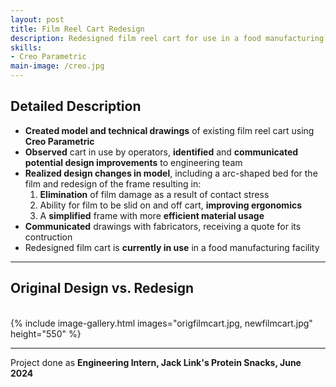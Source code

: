 ```yaml
---
layout: post
title: Film Reel Cart Redesign
description: Redesigned film reel cart for use in a food manufacturing facility.
skills: 
- Creo Parametric
main-image: /creo.jpg
---
```

## Detailed Description
- **Created model and technical drawings** of existing film reel cart using **Creo Parametric**
- **Observed** cart in use by operators, **identified** and **communicated potential design improvements** to engineering team
- **Realized design changes in model**, including a arc-shaped bed for the film and redesign of the frame resulting in:
  1. **Elimination** of film damage as a result of contact stress
  2. Ability for film to be slid on and off cart, **improving ergonomics**
  3. A **simplified** frame with more **efficient material usage**
- **Communicated** drawings with fabricators, receiving a quote for its contruction
- Redesigned film cart is **currently in use** in a food manufacturing facility

---

## Original Design vs. Redesign
<br>
{% include image-gallery.html images="origfilmcart.jpg, newfilmcart.jpg" height="550" %}
<br>

---

Project done as **Engineering Intern, Jack Link's Protein Snacks, June 2024**

